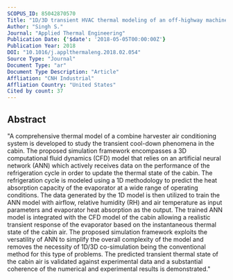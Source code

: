 ```yaml
---
SCOPUS_ID: 85042870570
Title: "1D/3D transient HVAC thermal modeling of an off-highway machinery cabin using CFD-ANN hybrid method"
Author: "Singh S."
Journal: "Applied Thermal Engineering"
Publication Date: {'$date': '2018-05-05T00:00:00Z'}
Publication Year: 2018
DOI: "10.1016/j.applthermaleng.2018.02.054"
Source Type: "Journal"
Document Type: "ar"
Document Type Description: "Article"
Affliation: "CNH Industrial"
Affliation Country: "United States"
Cited by count: 37
---
```


## Abstract
"A comprehensive thermal model of a combine harvester air conditioning system is developed to study the transient cool-down phenomena in the cabin. The proposed simulation framework encompasses a 3D computational fluid dynamics (CFD) model that relies on an artificial neural network (ANN) which actively receives data on the performance of the refrigeration cycle in order to update the thermal state of the cabin. The refrigeration cycle is modeled using a 1D methodology to predict the heat absorption capacity of the evaporator at a wide range of operating conditions. The data generated by the 1D model is then utilized to train the ANN model with airflow, relative humidity (RH) and air temperature as input parameters and evaporator heat absorption as the output. The trained ANN model is integrated with the CFD model of the cabin allowing a realistic transient response of the evaporator based on the instantaneous thermal state of the cabin air. The proposed simulation framework exploits the versatility of ANN to simplify the overall complexity of the model and removes the necessity of 1D/3D co-simulation being the conventional method for this type of problems. The predicted transient thermal state of the cabin air is validated against experimental data and a substantial coherence of the numerical and experimental results is demonstrated."
